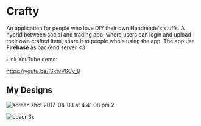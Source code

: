 # Crafty

An application for people who love DIY their own Handmade's stuffs. A hybrid between social and trading app, where users can login and upload their own crafted item, share it to people who's using the app. The app use **Firebase** as backend server <3 

Link YouTube demo: 

https://youtu.be/ISxtvV6Cv_8

## My Designs

![screen shot 2017-04-03 at 4 41 08 pm 2](https://cloud.githubusercontent.com/assets/12258473/24603787/6ecc5528-188c-11e7-91f3-452895ffb074.png)

![cover 3x](https://cloud.githubusercontent.com/assets/12258473/24603351/9b8fb516-188a-11e7-9405-592782c8fc2f.png)

